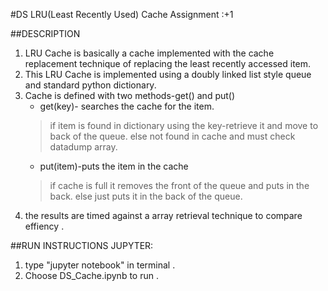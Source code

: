 #DS LRU\(Least Recently Used\) Cache Assignment
:+1

##DESCRIPTION
1. LRU Cache is basically a cache implemented with the cache replacement technique of replacing the least recently accessed item.
2. This LRU Cache is implemented using a doubly linked list style queue and standard python dictionary.
3. Cache is defined with two methods\-get\(\) and put\(\)
	* get\(key\)\- searches the cache for the item.
	> if item is found in dictionary using the key\-retrieve it and move to back of the queue.
	> else not found in cache and must check datadump array.
	* put\(item\)\-puts the item in the cache
	>if cache is full it removes the front of the queue and puts in the back.
	>else just puts it in the back of the queue.
4. the results are timed against a array retrieval technique to compare effiency .

##RUN INSTRUCTIONS
JUPYTER:
1. type "jupyter notebook" in terminal .
2. Choose DS_Cache.ipynb to run .
